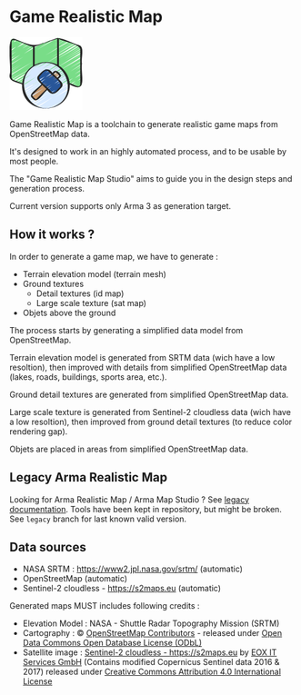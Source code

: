 # Game Realistic Map

![](./GameRealisticMap.Studio/Resources/Icons/grms128.png)

Game Realistic Map is a toolchain to generate realistic game maps from OpenStreetMap data.

It's designed to work in an highly automated process, and to be usable by most people.

The "Game Realistic Map Studio" aims to guide you in the design steps and generation process.

Current version supports only Arma 3 as generation target.

## How it works ?

In order to generate a game map, we have to generate :
- Terrain elevation model (terrain mesh)
- Ground textures
  - Detail textures (id map)
  - Large scale texture (sat map)
- Objets above the ground

The process starts by generating a simplified data model from OpenStreetMap.

Terrain elevation model is generated from SRTM data (wich have a low resoltion), then improved with details from simplified OpenStreetMap data (lakes, roads, buildings, sports area, etc.).

Ground detail textures are generated from simplified OpenStreetMap data.

Large scale texture is generated from Sentinel-2 cloudless data (wich have a low resoltion), then improved from ground detail textures (to reduce color rendering gap).

Objets are placed in areas from simplified OpenStreetMap data.
 
## Legacy Arma Realistic Map

Looking for Arma Realistic Map / Arma Map Studio ? See [legacy documentation](./docs/legacy.md).
Tools have been kept in repository, but might be broken. See `legacy` branch for last known valid version.

## Data sources

  - NASA SRTM : https://www2.jpl.nasa.gov/srtm/ (automatic)
  - OpenStreetMap (automatic)
  - Sentinel-2 cloudless - https://s2maps.eu (automatic)
  
Generated maps MUST includes following credits :
  - Elevation Model : NASA - Shuttle Radar Topography Mission (SRTM)
  - Cartography : © <a href="https://www.openstreetmap.org/copyright">OpenStreetMap Contributors</a> - released under <a href="https://opendatacommons.org/licenses/odbl/">Open Data Commons Open Database License (ODbL)</a> 
  - Satellite image : <a xmlns:dct="http://purl.org/dc/terms/" href="https://s2maps.eu" property="dct:title">Sentinel-2 cloudless - https://s2maps.eu</a> by <a xmlns:cc="http://creativecommons.org/ns#" href="https://eox.at" property="cc:attributionName" rel="cc:attributionURL">EOX IT Services GmbH</a> (Contains modified Copernicus Sentinel data 2016 &amp; 2017) released under <a rel="license" href="https://creativecommons.org/licenses/by/4.0/">Creative Commons Attribution 4.0 International License</a>

